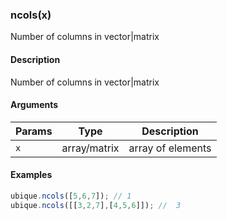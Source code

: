 ### ncols(x)

Number of columns in vector|matrix


#### Description

Number of columns in vector|matrix  



#### Arguments

|Params|Type|Description
|---------|----|-----------
|`x` | array/matrix | array of elements


#### Examples

```js
ubique.ncols([5,6,7]); // 1
ubique.ncols([[3,2,7],[4,5,6]]); //  3
```

